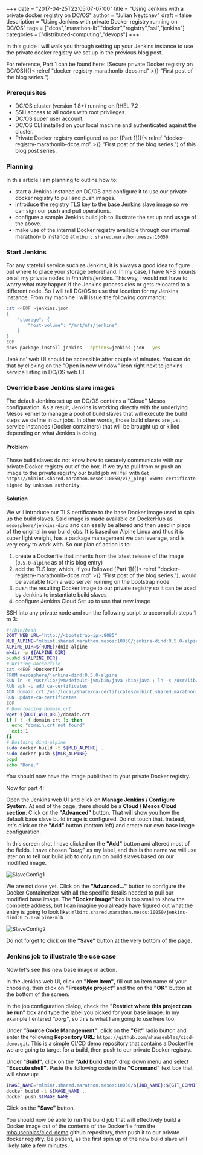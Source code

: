 +++
date = "2017-04-25T22:05:07-07:00"
title = "Using Jenkins with a private docker registry on DC/OS"
author = "Julian Neytchev"
draft = false
description = "Using Jenkins with private Docker registry running on DC/OS"
tags = ["dcos","marathon-lb","docker","registry","ssl","jenkins"]
categories = ["distributed-computing","devops"]
+++

In this guide I will walk you through setting up your Jenkins instance to use the private docker registry we set up in the previous blog post.

<!--more-->

For reference, Part 1 can be found here: [Secure private Docker registry on DC/OS]({{< relref "docker-registry-marathonlb-dcos.md" >}} "First post of the blog series.").


### Prerequisites
* DC/OS cluster (version 1.8+) running on RHEL 7.2
* SSH access to all nodes with root privileges.
* DC/OS super user account.
* DC/OS CLI installed on your local machine and authenticated against the cluster.
* Private Docker registry configured as per [Part 1]({{< relref "docker-registry-marathonlb-dcos.md" >}} "First post of the blog series.") of this blog post series.

### Planning
In this article I am planning to outline how to:
+ start a Jenkins instance on DC/OS and configure it to use our private docker registry to pull and push images.
+ introduce the registry TLS key to the base Jenkins slave image so we can sign our push and pull operations.
+ configure a sample Jenkins build job to illustrate the set up and usage of the above.
+ make use of the internal Docker registry available through our internal marathon-lb instance at `mlbint.shared.marathon.mesos:10050`.

### Start Jenkins
For any stateful service such as Jenkins, it is always a good idea to figure out where to place your storage beforehand.
In my case, I have NFS mounts on all my private nodes in /mnt/nfs/jenkins. This way, I would not have to worry what may happen if the Jenkins process dies or gets relocated to a different node.
So I will tell DC/OS to use that location for my Jenkins instance. From my machine I will issue the following commands:

```bash
cat <<EOF >jenkins.json
{
    "storage": {
        "host-volume": "/mnt/nfs/jenkins"
    }
}
EOF
dcos package install jenkins --options=jenkins.json --yes
```
Jenkins' web UI should be accessible after couple of minutes. You can do that by clicking on the "Open in new window" icon right next to jenkins service listing in DC/OS web UI.

### Override base Jenkins slave images
The default Jenkins set up on DC/OS contains a "Cloud" Mesos configuration. As a result, Jenkins is working directly with the underlying Mesos kernel to manage a pool of build slaves that will execute the build steps we define in our jobs. 
In other words, those build slaves are just service instances (Docker containers) that will be brought up or killed depending on what Jenkins is doing.

#### Problem
Those build slaves do not know how to securely communicate with our private Docker registry out of the box. 
If we try to pull from or push an image to the private registry our build job will fail with `Get https://mlbint.shared.marathon.mesos:10050/v1/_ping: x509: certificate signed by unknown authority`.

#### Solution
We will introduce our TLS certificate to the base Docker image used to spin up the build slaves.
Said image is made available on DockerHub as `mesosphere/jenkins-dind` and can easily be altered and then used in place of the original in our build jobs. It is based on Alpine Linux and thus it is super light weight, has a package management we can leverage, and is very easy to work with.
So our plan of action is to:
 
1. create a Dockerfile that inherits from the latest release of the image (`0.5.0-alpine` as of this blog entry)
1. add the TLS key, which, if you followed [Part 1]({{< relref "docker-registry-marathonlb-dcos.md" >}} "First post of the blog series."), would be available from a web server running on the bootstrap node
1. push the resulting Docker image to our private registry so it can be used by Jenkins to instantiate build slaves
1. configure Jenkins Cloud Set up to use that new image

SSH into any private node and run the following script to accomplish steps 1 to 3:
``` bash
#!/bin/bash
BOOT_WEB_URL="http://<bootstrap-ip>:8085"
MLB_ALPINE="mlbint.shared.marathon.mesos:10050/jenkins-dind:0.5.0-alpine-mlb"
ALPINE_DIR=${HOME}/dnid-alpine
mkdir -p ${ALPINE_DIR}
pushd ${ALPINE_DIR}
# Writing Dockerfile
cat <<EOF >Dockerfile
FROM mesosphere/jenkins-dind:0.5.0-alpine
RUN ln -s /usr/lib/jvm/default-jvm/bin/java /bin/java ; ln -s /usr/lib/jvm/default-jvm/bin/javac /bin/javac
RUN apk -U add ca-certificates
ADD domain.crt /usr/local/share/ca-certificates/mlbint.shared.marathon.mesos:10050.crt
RUN update-ca-certificates
EOF
# Downloading domain.crt
wget ${BOOT_WEB_URL}/domain.crt
if [ ! -f domain.crt ]; then
  echo "domain.crt not found"
  exit 1
fi
# Building dind-alpine
sudo docker build -t ${MLB_ALPINE} .
sudo docker push ${MLB_ALPINE}
popd
echo "Done."
```
You should now have the image published to your private Docker registry.

Now for part 4:

Open the Jenkins web UI and click on **Manage Jenkins / Configure System**. At end of the page, there should be a **Cloud / Mesos Cloud section**. Click on the **"Advanced"** button. That will show you how the default base slave build image is configured. Do not touch that. Instead, let's click on the **"Add"** button (bottom left) and create our own base image configuration.

In this screen shot I have clicked on the **"Add"** button and altered most of the fields. I have chosen *"borg"* as my label, and this is the name we will use later on to tell our build job to only run on build slaves based on our modified image.

![SlaveConfig1](/images/slave1c.png)

We are not done yet. Click on the **"Advanced..."** button to configure the Docker Containerizer with all the specific details needed to pull our modified base image. The **"Docker Image"** box is too small to show the complete address, but I can imagine you already have figured out what the entry is going to look like: `mlbint.shared.marathon.mesos:10050/jenkins-dind:0.5.0-alpine-mlb`

![SlaveConfig2](/images/slave2c.png)

Do not forget to click on the **"Save"** button at the very bottom of the page.

### Jenkins job to illustrate the use case
Now let's see this new base image in action.

In the Jenkins web UI, click on **"New Item"**, fill out an item name of your choosing, then click on **"Freestyle project"** and the on the **"OK"** button at the bottom of the screen.

In the job configuration dialog, check the **"Restrict where this project can be run"** box and type the label you picked for your base image. In my example I entered *"borg"*, so this is what I am going to use here too.

Under **"Source Code Management"**, click on the **"Git"** radio button and enter the following **Repository URL**: `https://github.com/mhausenblas/cicd-demo.git`. This is a simple CI/CD demo repository that contains a Dockerfile we are going to target for a build, then push to our private Docker registry.

Under **"Build"**, click on the **"Add build step"** drop down menu and select **"Execute shell"**. Paste the following code in the **"Command"** text box that will show up:

``` bash
IMAGE_NAME="mlbint.shared.marathon.mesos:10050/${JOB_NAME}:${GIT_COMMIT}"
docker build -t $IMAGE_NAME .
docker push $IMAGE_NAME
```
Click on the **"Save"** button.

You should now be able to run the build job that will effectively build a Docker image out of the contents of the Dockerfile from the [mhausenblas/cicd-demo](https://github.com/mhausenblas/cicd-demo "mhausenblas/cicd-demo repository") github repository, then push it to our private docker registry. Be patient, as the first spin up of the new build slave will likely take a few minutes.



